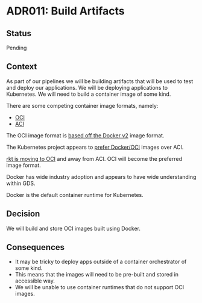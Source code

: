 # ADR011: Build Artifacts

## Status

Pending

## Context

As part of our pipelines we will be building artifacts that will be used to test
and deploy our applications. We will be deploying applications to Kubernetes. We
will need to build a container image of some kind.

There are some competing container image formats, namely:

* [OCI]
* [ACI]

The OCI image format is [based off the Docker v2][oci-standard] image format.

The Kubernetes project appears to [prefer Docker/OCI][k8s-preferance] images
over ACI.

[rkt is moving to OCI][rkt-oci] and away from ACI. OCI will become the preferred
image format.

Docker has wide industry adoption and appears to have wide understanding within
GDS.

Docker is the default container runtime for Kubernetes.

## Decision

We will build and store OCI images built using Docker.

## Consequences

* It may be tricky to deploy apps outside of a container orchestrator of some
  kind.
* This means that the images will need to be pre-built and stored in accessible
  way.
* We will be unable to use container runtimes that do not support OCI images.

[OCI]: https://github.com/opencontainers/image-spec
[ACI]: https://github.com/appc/spec/blob/259c2eebc32df77c016974d5e8eed390d5a81500/spec/aci.md#app-container-image
[oci-standard]: https://blog.docker.com/2017/07/oci-release-of-v1-0-runtime-and-image-format-specifications/
[k8s-preferance]: https://kubernetes.io/blog/2015/05/docker-and-kubernetes-and-appc/
[rkt-oci]: https://github.com/rkt/rkt/blob/03285a7db960311faf887452538b2b8ae4304488/ROADMAP.md#oci-native-support